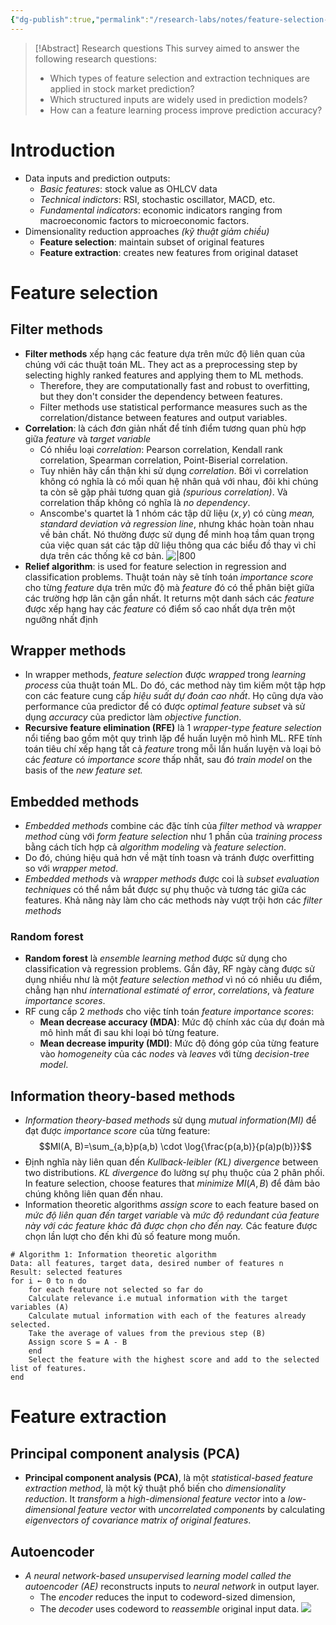 ```yaml
---
{"dg-publish":true,"permalink":"/research-labs/notes/feature-selection-and-extraction-techniques-for-stock-market-prediction/","tags":["quant","machine_learning"],"created":"2025-02-21T16:35:17.001+07:00","updated":"2025-03-09T21:54:45.009+07:00"}
---
```



>[!Abstract] Research questions
>This survey aimed to answer the following research questions:
>- Which types of feature selection and extraction techniques are applied in stock market prediction?
>- Which structured inputs are widely used in prediction models?
>- How can a feature learning process improve prediction accuracy?
# Introduction
- Data inputs and prediction outputs:
	- *Basic features*: stock value as OHLCV data
	- *Technical indictors*: RSI, stochastic oscillator, MACD, etc.
	- *Fundamental indicators*: economic indicators ranging from macroeconomic factors to microeconomic factors.
- Dimensionality reduction approaches *(kỹ thuật giảm chiều)*
	- **Feature selection**: maintain subset of original features
	- **Feature extraction**: creates new features from original dataset
# Feature selection
## Filter methods
- **Filter methods** xếp hạng các feature dựa trên mức độ liên quan của chúng với các thuật toán ML. They act as a preprocessing step by selecting highly ranked features and applying them to ML methods.
	- Therefore, they are computationally fast and robust to overfitting, but they don't consider the dependency between features.
	- Filter methods use statistical performance measures such as the correlation/distance between features and output variables.
- **Correlation**: là cách đơn giản nhất để tính điểm tương quan phù hợp giữa *feature* và *target variable*
	- Có nhiều loại *correlation*: Pearson correlation, Kendall rank correlation, Spearman correlation, Point-Biserial correlation.
	- Tuy nhiên hãy cẩn thận khi sử dụng *correlation*. Bởi vì correlation không có nghĩa là có mối quan hệ nhân quả với nhau, đôi khi chúng ta còn sẽ gặp phải tương quan giả *(spurious correlation)*. Và correlation thấp không có nghĩa là *no dependency*.
	- Anscombe's quartet là 1 nhóm các tập dữ liệu $(x,y)$ có cùng *mean, standard deviation và regression line*, nhưng khác hoàn toàn nhau về bản chất. Nó thường được sử dụng để minh hoạ tầm quan trọng của việc quan sát các tập dữ liệu thông qua các biểu đồ thay vì chỉ dựa trên các thống kê cơ bản. ![|800](https://i.imgur.com/wNHO0wH.png)
- **Relief algorithm**: is used for feature selection in regression and classification problems. Thuật toán này sẽ tính toán *importance score* cho từng *feature* dựa trên mức độ mà *feature* đó có thể phân biệt giữa các trường hợp lân cận gần nhất. It returns một danh sách các *feature* được xếp hạng hay các *feature* có điểm số cao nhất dựa trên một ngưỡng nhất định
## Wrapper methods
- In wrapper methods, *feature selection* được *wrapped* trong *learning process* của thuật toán ML. Do đó, các method này tìm kiếm một tập hợp con các feature cung cấp *hiệu suất dự đoán cao nhất*. Họ cũng dựa vào performance của predictor để có được *optimal feature subset* và sử dụng *accuracy* của predictor làm *objective function*.
- **Recursive feature elimination (RFE)** là 1 *wrapper-type feature selection* nổi tiếng bao gồm một quy trình lặp để huấn luyện mô hình ML. RFE tính toán tiêu chí xếp hạng tất cả *feature* trong mỗi lần huấn luyện và loại bỏ các *feature* có *importance score* thấp nhất, sau đó *train model* on the basis of the *new feature set.*
## Embedded methods
- *Embedded methods* combine các đặc tính của *filter method* và *wrapper method* cùng với *form feature selection* như 1 phần của *training process* bằng cách tích hợp cả *algorithm modeling* và *feature selection*.
- Do đó, chúng hiệu quả hơn về mặt tính toasn và tránh được overfitting so với *wrapper metod*.
- *Embedded methods* và *wrapper methods* được coi là *subset evaluation techniques* có thể nắm bắt được sự phụ thuộc và tương tác giữa các features. Khả năng này làm cho các methods này vượt trội hơn các *filter methods*
### Random forest
- **Random forest** là *ensemble learning method* được sử dụng cho classification và regression problems. Gần đây, RF ngày càng được sử dụng nhiều như là một *feature selection method* vì nó có nhiều ưu điểm, chẳng hạn như *international estimaté of error*, *correlations*, và *feature importance scores*.
- RF cung cấp 2 *methods* cho việc tính toán *feature importance scores*:
	- **Mean decrease accuracy (MDA)**: Mức độ chính xác của dự đoán mà mô hình mất đi sau khi loại bỏ từng feature.
	- **Mean decrease impurity (MDI)**: Mức độ đóng góp của từng feature vào *homogeneity* của các *nodes* và *leaves* với từng *decision-tree model*.
## Information theory-based methods
- *Information theory-based methods* sử dụng *mutual information(MI)*  để đạt được *importance score* của từng feature: $$MI(A, B)=\sum_{a,b}p(a,b) \cdot \log{\frac{p(a,b)}{p(a)p(b)}}$$
- Định nghĩa này liên quan đến *Kullback-leibler (KL) divergence* between two distributions. *KL divergence* đo lường sự phụ thuộc của 2 phân phối. In feature selection, choose features that *minimize* $MI(A,B)$ để đảm bảo chúng không liên quan đến nhau.
- Information theoretic algorithms *assign score* to each feature based on *mức độ liên quan đến target variable* và *mức độ redundant của feature này với các feature khác đã được chọn cho đến nay.* Các feature được chọn lần lượt cho đến khi đủ số feature mong muốn.
```pseudo
# Algorithm 1: Information theoretic algorithm
Data: all features, target data, desired number of features n 
Result: selected features 
for i ← 0 to n do  
	for each feature not selected so far do  
	Calculate relevance i.e mutual information with the target variables (A) 
	Calculate mutual information with each of the features already selected. 
	Take the average of values from the previous step (B) 
	Assign score S = A - B 
	end  
	Select the feature with the highest score and add to the selected list of features. 
end
```

# Feature extraction
## Principal component analysis (PCA)
- **Principal component analysis (PCA)**, là một *statistical-based feature extraction method*, là một kỹ thuật phổ biến cho *dimensionality reduction*. It *transform* a *high-dimensional feature vector* into a *low-dimensional feature vector* with *uncorrelated components* by calculating *eigenvectors of covariance matrix of original features*. 
## Autoencoder
- *A neural network-based unsupervised learning model called the autoencoder (AE)* reconstructs inputs to *neural network* in output layer.
	- The *encoder* reduces the input to codeword-sized dimension,
	- The *decoder* uses codeword to *reassemble* original input data.
![](https://i.imgur.com/Nw2Zomz.png)
